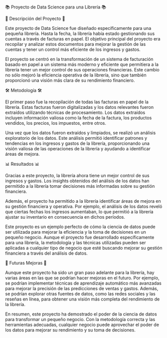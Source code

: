 📚 Proyecto de Data Science para una Librería 📚

📝 Descripción del Proyecto 📝

Este proyecto de Data Science fue diseñado específicamente para una pequeña librería. Hasta la fecha, la librería había estado gestionando sus cuentas a través de facturas en papel. El objetivo principal del proyecto era recopilar y analizar estos documentos para mejorar la gestión de las cuentas y tener un control más eficiente de los ingresos y gastos.

El proyecto se centró en la transformación de un sistema de facturación basado en papel a un sistema más moderno y eficiente que permitiera a la librería tener un mejor control de sus operaciones financieras. Este cambio no sólo mejoró la eficiencia operativa de la librería, sino que también proporcionó una visión más clara de su rendimiento financiero.


🛠️ Metodología 🛠️

El primer paso fue la recopilación de todas las facturas en papel de la librería. Estas facturas fueron digitalizadas y los datos relevantes fueron extraídos utilizando técnicas de procesamiento. Los datos extraídos incluyen información valiosa como la fecha de la factura, los productos vendidos, los precios, los impuestos, entre otros.

Una vez que los datos fueron extraídos y limpiados, se realizó un análisis exploratorio de los datos. Este análisis permitió identificar patrones y tendencias en los ingresos y gastos de la librería, proporcionando una visión valiosa de las operaciones de la librería y ayudando a identificar áreas de mejora.


📊 Resultados 📊

Gracias a este proyecto, la librería ahora tiene un mejor control de sus ingresos y gastos. Los insights obtenidos del análisis de los datos han permitido a la librería tomar decisiones más informadas sobre su gestión financiera.

Además, el proyecto ha permitido a la librería identificar áreas de mejora en su gestión financiera y operativa. Por ejemplo, el análisis de los datos reveló que ciertas fechas los ingresos aumentaban, lo que permitió a la librería ajustar su inventario en consecuencia en dichos períodos.

Este proyecto es un ejemplo perfecto de cómo la ciencia de datos puede ser utilizada para mejorar la eficiencia y la toma de decisiones en un pequeño negocio. Aunque el proyecto fue desarrollado específicamente para una librería, la metodología y las técnicas utilizadas pueden ser aplicadas a cualquier tipo de negocio que esté buscando mejorar su gestión financiera a través del análisis de datos.

🚀 Futuras Mejoras 🚀

Aunque este proyecto ha sido un gran paso adelante para la librería, hay varias áreas en las que se podrían hacer mejoras en el futuro. Por ejemplo, se podrían implementar técnicas de aprendizaje automático más avanzadas para mejorar la precisión de las predicciones de ventas y gastos. Además, se podrían explorar otras fuentes de datos, como las redes sociales y las reseñas en línea, para obtener una visión más completa del rendimiento de la librería.

En resumen, este proyecto ha demostrado el poder de la ciencia de datos para transformar un pequeño negocio. Con la metodología correcta y las herramientas adecuadas, cualquier negocio puede aprovechar el poder de los datos para mejorar su rendimiento y su toma de decisiones.
